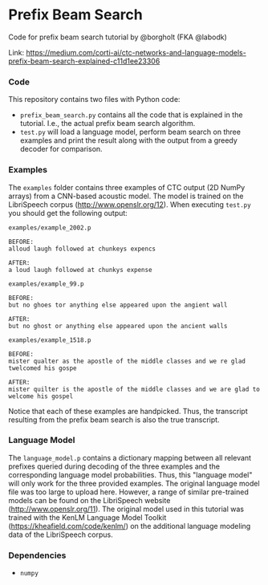 # Prefix Beam Search
Code for prefix beam search tutorial by @borgholt (FKA @labodk)

Link: https://medium.com/corti-ai/ctc-networks-and-language-models-prefix-beam-search-explained-c11d1ee23306

### Code
This repository contains two files with Python code:

* `prefix_beam_search.py` contains all the code that is explained in the tutorial. I.e., the actual prefix beam search algorithm. 
* `test.py` will load a language model, perform beam search on three examples and print the result along with the output from a greedy decoder for comparison.

### Examples
The `examples` folder contains three examples of CTC output (2D NumPy arrays) from a CNN-based acoustic model. The model is trained on the LibriSpeech corpus (http://www.openslr.org/12). When executing `test.py` you should get the following output:

```
examples/example_2002.p

BEFORE:
alloud laugh followed at chunkeys expencs

AFTER:
a loud laugh followed at chunkys expense

examples/example_99.p

BEFORE:
but no ghoes tor anything else appeared upon the angient wall

AFTER:
but no ghost or anything else appeared upon the ancient walls

examples/example_1518.p

BEFORE:
mister qualter as the apostle of the middle classes and we re glad twelcomed his gospe

AFTER:
mister quilter is the apostle of the middle classes and we are glad to welcome his gospel
```

Notice that each of these examples are handpicked. Thus, the transcript resulting from the prefix beam search is also the true transcript.

### Language Model
The `language_model.p` contains a dictionary mapping between all relevant prefixes queried during decoding of the three examples and the corresponding language model probabilities. Thus, this "language model" will only work for the three provided examples. The original language model file was too large to upload here. However, a range of similar pre-trained models can be found on the LibriSpeech website (http://www.openslr.org/11). The original model used in this tutorial was trained with the KenLM Language Model Toolkit (https://kheafield.com/code/kenlm/) on the additional language modeling data of the LibriSpeech corpus.

### Dependencies

* `numpy`

